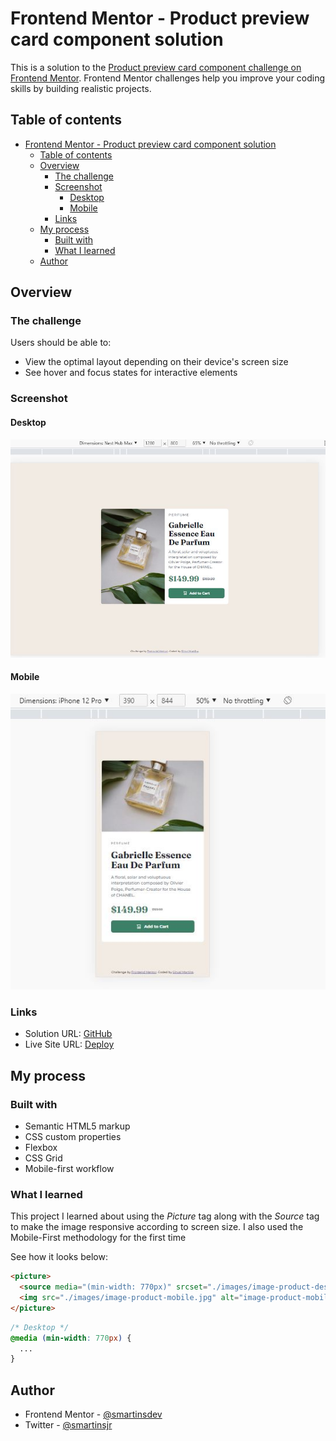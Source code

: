 # Frontend Mentor - Product preview card component solution

This is a solution to the [Product preview card component challenge on Frontend Mentor](https://www.frontendmentor.io/challenges/product-preview-card-component-GO7UmttRfa). Frontend Mentor challenges help you improve your coding skills by building realistic projects. 

## Table of contents

- [Frontend Mentor - Product preview card component solution](#frontend-mentor---product-preview-card-component-solution)
  - [Table of contents](#table-of-contents)
  - [Overview](#overview)
    - [The challenge](#the-challenge)
    - [Screenshot](#screenshot)
      - [Desktop](#desktop)
      - [Mobile](#mobile)
    - [Links](#links)
  - [My process](#my-process)
    - [Built with](#built-with)
    - [What I learned](#what-i-learned)
  - [Author](#author)


## Overview

### The challenge

Users should be able to:

- View the optimal layout depending on their device's screen size
- See hover and focus states for interactive elements

### Screenshot

#### Desktop
![The screenshot of the card component for device desktop](./screenshots/desktop.JPG/)

#### Mobile
![The screenshot of the card component for device mobile](./screenshots/mobile.JPG/)

### Links

- Solution URL: [GitHub](https://github.com/smartinsdev/card-component-mentor)
- Live Site URL: [Deploy](https://smartinsdev.github.io/card-component-mentor/)

## My process

### Built with

- Semantic HTML5 markup
- CSS custom properties
- Flexbox
- CSS Grid
- Mobile-first workflow

### What I learned

This project I learned about using the _Picture_ tag along with the _Source_ tag to make the image responsive according to screen size. I also used the Mobile-First methodology for the first time

See how it looks below:

```html
<picture>
  <source media="(min-width: 770px)" srcset="./images/image-product-desktop.jpg">
  <img src="./images/image-product-mobile.jpg" alt="image-product-mobile">
</picture>
```
```css
/* Desktop */
@media (min-width: 770px) {
  ...
}
```

## Author

- Frontend Mentor - [@smartinsdev](https://www.frontendmentor.io/profile/smartinsdev)
- Twitter - [@smartinsjr](https://www.twitter.com/@smartinsjr)